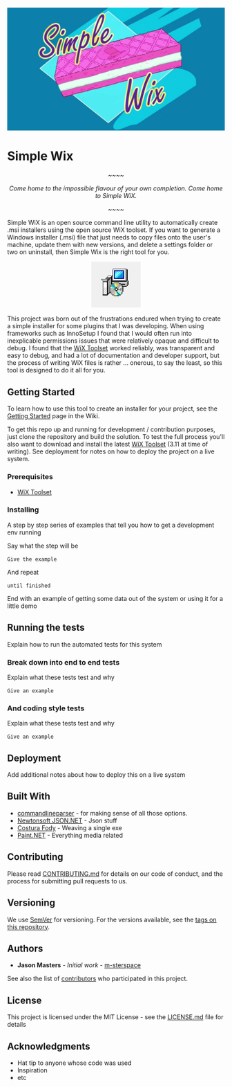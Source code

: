 ![alt text](media/simple-wix.png "Simple Wix")

# Simple Wix


<p align="center">
  <i>~~~~</i>
</p>
<p align="center">
  <i>Come home to the impossible flavour of your own completion. Come home to Simple WiX. </i>
</p>

<p align="center">
  <i>~~~~</i>
</p>

Simple WiX is an open source command line utility to automatically create .msi installers using the open source WiX toolset. If you want to generate a Windows installer (.msi) file that just needs to copy files onto the user's machine, update them with new versions, and delete a settings folder or two on uninstall, then Simple Wix is the right tool for you. 

<p align="center">
<img src=media/installer.png alt="Simple Wix"/>
</p>

This project was born out of the frustrations endured when trying to create a simple installer for some plugins that I was developing. When using frameworks such as InnoSetup I found that I would often run into inexplicable permissions issues that were relatively opaque and difficult to debug. I found that the [WiX Toolset](https://wixtoolset.org/) worked reliably, was transparent and easy to debug, and had a lot of documentation and developer support, but the process of writing WiX files is rather ... onerous, to say the least, so this tool is designed to do it all for you. 

## Getting Started

To learn how to use this tool to create an installer for your project, see the [Getting Started](docs/gettingstarted.md) page in the Wiki.

To get this repo up and running for development / contribution purposes, just clone the repository and build the solution. To test the full process you'll also want to download and install the latest [WiX Toolset](https://wixtoolset.org/releases/) (3.11 at time of writing). See deployment for notes on how to deploy the project on a live system.

### Prerequisites

* [WiX Toolset](https://wixtoolset.org/releases/)


### Installing

A step by step series of examples that tell you how to get a development env running

Say what the step will be

```
Give the example
```

And repeat

```
until finished
```

End with an example of getting some data out of the system or using it for a little demo

## Running the tests

Explain how to run the automated tests for this system

### Break down into end to end tests

Explain what these tests test and why

```
Give an example
```

### And coding style tests

Explain what these tests test and why

```
Give an example
```

## Deployment

Add additional notes about how to deploy this on a live system

## Built With

* [commandlineparser](https://github.com/commandlineparser/commandline) - for making sense of all those options.
* [Newtonsoft JSON.NET](https://www.newtonsoft.com/json) - Json stuff
* [Costura Fody](https://github.com/Fody/Costura) - Weaving a single exe
* [Paint.NET](https://www.getpaint.net/) - Everything media related

## Contributing

Please read [CONTRIBUTING.md](CONTRIBUTING.md) for details on our code of conduct, and the process for submitting pull requests to us.

## Versioning

We use [SemVer](http://semver.org/) for versioning. For the versions available, see the [tags on this repository](https://github.com/dialog-development/simple-wix/tags). 

## Authors

* **Jason Masters** - *Initial work* - [m-sterspace](https://github.com/m-sterspace)

See also the list of [contributors](https://github.com/dialog-development/simple-wix/contributors) who participated in this project.

## License

This project is licensed under the MIT License - see the [LICENSE.md](LICENSE.md) file for details

## Acknowledgments

* Hat tip to anyone whose code was used
* Inspiration
* etc

